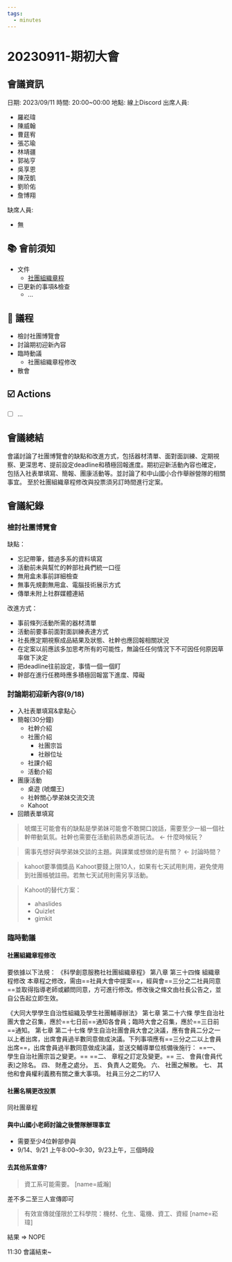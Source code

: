 ```yaml
---
tags:
  - minutes
---
```

# 20230911-期初大會
## 會議資訊
日期: 2023/09/11
時間: 20:00~00:00
地點: 線上Discord
出席人員:
- 羅崧瑋
- 陳威翰
- 曹莛宥
- 張芯瑜
- 林靖疆
- 郭祐亨
- 吳享恩
- 陳茂凱
- 劉玠佑
- 詹博翔

缺席人員:
- 無

## 📚 會前須知
- 文件
    - [社團組織章程](https://hackmd.io/@EJuMQJj_QPylQryxaYpC-Q/SJuqPMaih)
- 已更新的事項&檢查
    - ...

## 📣 議程
- 檢討社團博覽會
- 討論期初迎新內容
- 臨時動議
    - 社團組織章程修改
- 散會

## ☑️ Actions
- [ ] ... 

## 會議總結
會議討論了社團博覽會的缺點和改進方式，包括器材清單、面對面訓練、定期視察、更深思考、提前設定deadline和積極回報進度。期初迎新活動內容也確定，包括入社表單填寫、簡報、團康活動等。並討論了和中山國小合作舉辦營隊的相關事宜。
至於社團組織章程修改與投票須另訂時間進行定案。

## 會議紀錄
### 檢討社團博覽會
缺點：
- 忘記帶筆，錯過多系的資料填寫
- 活動前未與幫忙的幹部社員們統一口徑
- 無用盒未事前詳細檢查
- 無事先規劃無用盒、電腦技術展示方式
- 傳單未附上社群媒體連結

改進方式：
- 事前條列活動所需的器材清單
- 活動前要事前面對面訓練表達方式
- 社長應定期視察成品結果及狀態、社幹也應回報相關狀況
- 在定案以前應該多加思考所有的可能性，無論任任何情況下不可因任何原因草率做下決定
- 把deadline往前設定，事情一個一個盯
- 幹部在進行任務時應多積極回報當下進度、障礙

### 討論期初迎新內容(9/18)
- 入社表單填寫&拿點心
- 簡報(30分鐘)
    - 社幹介紹
    - 社團介紹
        - 社團宗旨
        - 社辦位址
    - 社課介紹
    - 活動介紹
- 團康活動
    - 桌遊 (唬爛王)
    - 社幹關心學弟妹交流交流
    - Kahoot
- 回饋表單填寫

>唬爛王可能會有的缺點是學弟妹可能會不敢開口說話，需要至少一組一個社幹帶動氣氛。社幹也需要在活動前熟悉桌游玩法。 <- 什麼時候玩？

>需事先想好與學弟妹交談的主題。與課業或想做的是有關？ <- 討論時間？

>kahoot要準備獎品
>Kahoot要錢上限10人，如果有七天試用則用，避免使用到社團帳號註冊。若無七天試用則需另享活動。

>Kahoot的替代方案：
>- ahaslides
>- Quizlet
>- gimkit

### 臨時動議
#### 社團組織章程修改
要依據以下法規：
《科學創意服務社社團組織章程》
第八章 第三十四條 組織章程修改
本章程之修改，需由==社員大會中提案==，經與會==三分之二社員同意==並取得指導老師或顧問同意，方可進行修改。修改後之條文由社長公告之，並自公告起立即生效。

《大同大學學生自治性組織及學生社團輔導辦法》
第七章 第二十六條 學生自治社團大會之召集，應於==七日前==通知各會員；臨時大會之召集，應於==三日前==通知。
第七章 第二十七條 學生自治社團會員大會之決議，應有會員二分之一以上者出席，出席會員過半數同意做成決議。下列事項應有==三分之二以上會員出席==，出席會員過半數同意做成決議，並送交輔導單位核備後施行：
==一、 學生自治社團宗旨之變更。==
==二、 章程之訂定及變更。==
三、 會員(會員代表)之除名。
四、 財產之處分。
五、 負責人之罷免。
六、 社團之解散。
七、 其他和會員權利義務有關之重大事項。
社員三分之二約17人

#### 社團名稱更改投票
同社團章程

#### 與中山國小老師討論之後營隊辦理事宜
- 需要至少4位幹部參與
- 9/14、9/21 上午8:00~9:30，9/23上午，三個時段

#### 去其他系宣傳?
>資工系可能需要。
>[name=威瀚]

差不多二至三人宣傳即可

>有效宣傳就僅限於工科學院：機材、化生、電機、資工、資經
>[name=崧瑋]

結果 => NOPE


11:30 會議結束~